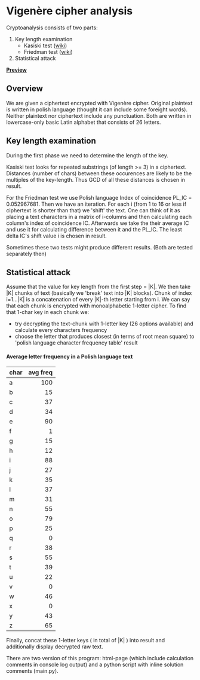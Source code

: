 # Vigenère cipher analysis

Cryptoanalysis consists of two parts:
1. Key length examination
    * Kasiski test ([wiki](https://en.wikipedia.org/wiki/Kasiski_examination))
    * Friedman test ([wiki](https://en.wikipedia.org/wiki/Friedman_test))
2. Statistical attack

**[Preview](http://htmlpreview.github.io/?https://github.com/yawnkim/archive/blob/master/vigenere_cipher_analysis/index.html)**


## Overview
We are given a ciphertext encrypted with Vigenère cipher.
Original plaintext is written in polish language (thought it can include some foreight words).
Neither plaintext nor ciphertext include any punctuation.
Both are written in lowercase-only basic Latin alphabet that consists of 26 letters.

## Key length examination
During the first phase we need to determine the length of the key.

Kasiski test looks for repeated substrings (of length >= 3) in a ciphertext.
Distances (number of chars) between these occurences are likely to be the multiples of the key-length.
Thus GCD of all these distances is chosen in result.

For the Friedman test we use Polish language Index of coincidence PL_IC = 0.052967681.
Then we have an iteration.
For each i (from 1 to 16 or less if ciphertext is shorter than that) we 'shift' the text.
One can think of it as placing a text characters in a matrix of i-columns and then calculating each column's index of coincidence IC.
Afterwards we take the their average IC and use it for calculating difference between it and the PL_IC.
The least delta IC's shift value i is chosen in result.

Sometimes these two tests might produce different results. (Both are tested separately then)

## Statistical attack
Assume that the value for key length from the first step = |K|.
We then take |K| chunks of text (basically we 'break' text into |K| blocks).
Chunk of index i=1...|K| is a concatenation of every |K|-th letter starting from i.
We can say that each chunk is encrypted with monoalphabetic 1-letter cipher.
To find that 1-char key in each chunk we:
* try decrypting the text-chunk with 1-letter key (26 options available) and calculate every characters frequency
* choose the letter that produces closest (in terms of root mean square) to 'polish language character frequency table' result

#### Average letter frequency in a Polish language text
| char | avg freq |
|------|---------:|
| a | 100 |
| b | 15 |
| c | 37 |
| d | 34 |
| e | 90 |
| f | 1 |
| g | 15 |
| h | 12 |
| i | 88 |
| j | 27 |
| k | 35 |
| l | 37 |
| m | 31 |
| n | 55 |
| o | 79 |
| p | 25 |
| q | 0 |
| r | 38 |
| s | 55 |
| t | 39 |
| u | 22 |
| v | 0 |
| w | 46 |
| x | 0 |
| y | 43 |
| z | 65 |


Finally, concat these 1-letter keys ( in total of |K| ) into result and additionally display decrypted raw text.

There are two version of this program: html-page (which include calculation comments in console log output) and a python script with inline solution comments (main.py).
